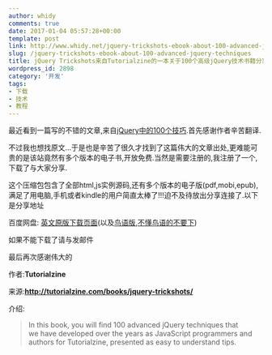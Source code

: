 ```yaml
---
author: whidy
comments: true
date: 2017-01-04 05:57:28+00:00
template: post
link: http://www.whidy.net/jquery-trickshots-ebook-about-100-advanced-jquery-techniques.html
slug: /jquery-trickshots-ebook-about-100-advanced-jquery-techniques
title: jQuery Trickshots来自Tutorialzine的一本关于100个高级jQuery技术书籍分享
wordpress_id: 2898
category: '开发'
tags:
- 下载
- 技术
- 教程
---
```


最近看到一篇写的不错的文章,来自[jQuery中的100个技巧](http://www.cnblogs.com/zhuzhenwei918/p/6181760.html).首先感谢作者辛苦翻译.

不过我也想找原文...于是也是辛苦了很久才找到了这篇伟大的文章出处,更难能可贵的是该站竟然有多个版本的电子书,开放免费.当然是需要注册的,我注册了一个,下载了与大家分享.

这个压缩包包含了全部html,js实例源码,还有多个版本的电子版(pdf,mobi,epub),满足了用电脑,手机或者kindle的用户简直太棒了!!!迫不及待放出分享连接了.以下是分享地址

百度网盘: [英文原版下载页面](http://pan.baidu.com/s/1jHSyqLS)(以及[鸟语版,不懂鸟语的不要下](http://pan.baidu.com/s/1qXGGLfI))

如果不能下载了请与发邮件

最后再次感谢伟大的

作者:**Tutorialzine**

来源:**http://tutorialzine.com/books/jquery-trickshots/**

介绍:


<blockquote>In this book, you will find 100 advanced jQuery techniques that we have developed over the years as JavaScript programmers and authors for Tutorialzine, presented as easy to understand tips.</blockquote>
